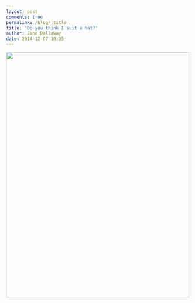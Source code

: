 ```yaml
---
layout: post
comments: true
permalink: /blog/:title
title: 'Do you think I suit a hat?'
author: Jane Dallaway
date: 2014-12-07 10:35
---
```


<div><a href="//static.skitters.dallaway.com/tp_IMG_20141206_174206.jpg"><img src="//static.skitters.dallaway.com/tp_thumb_IMG_20141206_174206.jpg" width="500" height="667"/></a></div>


  
      

